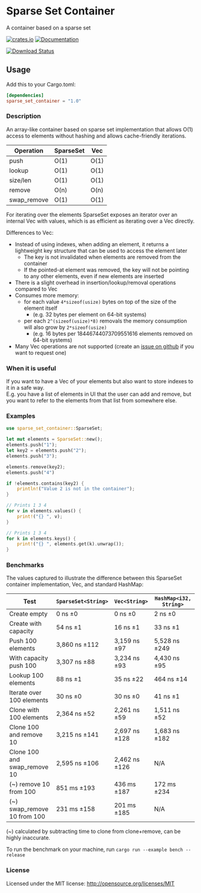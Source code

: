 # Sparse Set Container
A container based on a sparse set

[![crates.io][crates.io shield]][crates.io link]
[![Documentation][docs.rs badge]][docs.rs link]

[![Download Status][shields.io download count]][crates.io link]

[crates.io shield]: https://img.shields.io/crates/v/sparse_set_container?label=latest
[crates.io link]: https://crates.io/crates/sparse_set_container
[docs.rs badge]: https://docs.rs/sparse_set_container/badge.svg?version=1.0.0
[docs.rs link]: https://docs.rs/sparse_set_container/1.0.0/sparse_set_container/
[shields.io download count]: https://img.shields.io/crates/d/sparse_set_container.svg

## Usage

Add this to your Cargo.toml:

```toml
[dependencies]
sparse_set_container = "1.0"
```

### Description

An array-like container based on sparse set implementation that allows O(1) access to elements without hashing and allows cache-friendly iterations.

| Operation | SparseSet | Vec |
| --------- | --------- | ------- |
| push      | O(1)      | O(1)    |
| lookup    | O(1)      | O(1)    |
| size/len  | O(1)      | O(1)    |
| remove    | O(n)      | O(n)    |
| swap_remove | O(1)    | O(1)    |

For iterating over the elements SparseSet exposes an iterator over an internal Vec with values, which is as efficient as iterating over a Vec directly.

Differences to Vec:
- Instead of using indexes, when adding an element, it returns a lightweight key structure that can be used to access the element later
  - The key is not invalidated when elements are removed from the container
  - If the pointed-at element was removed, the key will not be pointing to any other elements, even if new elements are inserted
- There is a slight overhead in insertion/lookup/removal operations compared to Vec
- Consumes more memory:
  - for each value `4*sizeof(usize)` bytes on top of the size of the element itself
    - (e.g. 32 bytes per element on 64-bit systems)
  - per each `2^(sizeof(usize)*8)` removals the memory consumption will also grow by `2*sizeof(usize)`
    - (e.g. 16 bytes per 18446744073709551616 elements removed on 64-bit systems)
- Many Vec operations are not supported (create an [issue on github](https://github.com/gameraccoon/sparse_set_container/issues) if you want to request one)

### When it is useful

If you want to have a Vec of your elements but also want to store indexes to it in a safe way.  
E.g. you have a list of elements in UI that the user can add and remove, but you want to refer to the elements from that list from somewhere else.

### Examples

```rust
use sparse_set_container::SparseSet;

let mut elements = SparseSet::new();
elements.push("1");
let key2 = elements.push("2");
elements.push("3");

elements.remove(key2);
elements.push("4")

if !elements.contains(key2) {
    println!("Value 2 is not in the container");
}

// Prints 1 3 4 
for v in elements.values() {
    print!("{} ", v);
}

// Prints 1 3 4 
for k in elements.keys() {
    print!("{} ", elements.get(k).unwrap());
}
```
### Benchmarks

The values captured to illustrate the difference between this SparseSet container implementation, Vec, and standard HashMap:

| Test                         | `SparseSet<String>` | `Vec<String>`     | `HashMap<i32, String>` |
|------------------------------|---------------------|-------------------|------------------------|
| Create empty                 | 0 ns ±0             | 0 ns ±0           | 2 ns ±0                |
| Create with capacity         | 54 ns ±1            | 16 ns ±1          | 33 ns ±1               |
| Push 100 elements            | 3,860 ns ±112       | 3,159 ns ±97      | 5,528 ns ±249          |
| With capacity push 100       | 3,307 ns ±88        | 3,234 ns ±93      | 4,430 ns ±95           |
| Lookup 100 elements          | 88 ns ±1            | 35 ns ±22         | 464 ns ±14             |
| Iterate over 100 elements    | 30 ns ±0            | 30 ns ±0          | 41 ns ±1               |
| Clone with 100 elements      | 2,364 ns ±52        | 2,261 ns ±59      | 1,511 ns ±52           |
| Clone 100 and remove 10      | 3,215 ns ±141       | 2,697 ns ±128     | 1,683 ns ±182          |
| Clone 100 and swap_remove 10 | 2,595 ns ±106       | 2,462 ns ±126     | N/A                    |
| (~) remove 10 from 100       | 851 ms ±193         | 436 ms ±187       | 172 ms ±234            |
| (~) swap_remove 10 from 100  | 231 ms ±158         | 201 ms ±185       | N/A                    |

(~) calculated by subtracting time to clone from clone+remove, can be highly inaccurate.

To run the benchmark on your machine, run `cargo run --example bench --release`

### License

Licensed under the MIT license: http://opensource.org/licenses/MIT
